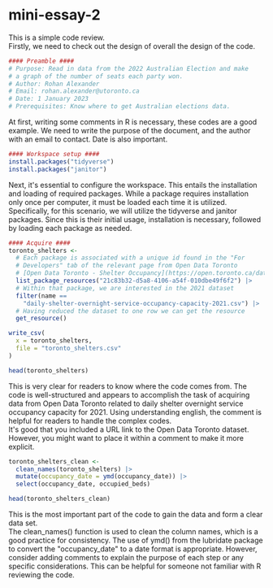 # mini-essay-2

This is a simple code review.  
Firstly, we need to check out the design of overall the  design of the code.  
```R
#### Preamble ####
# Purpose: Read in data from the 2022 Australian Election and make
# a graph of the number of seats each party won.
# Author: Rohan Alexander
# Email: rohan.alexander@utoronto.ca
# Date: 1 January 2023
# Prerequisites: Know where to get Australian elections data.
```
At first, writing some comments in R is necessary, these codes are a good example. We need to write the purpose of the document, and the author with an email to contact. Date is also important.

```R
#### Workspace setup ####
install.packages("tidyverse")
install.packages("janitor")
```
Next, it's essential to configure the workspace. This entails the installation and loading of required packages. While a package requires installation only once per computer, it must be loaded each time it is utilized. Specifically, for this scenario, we will utilize the tidyverse and janitor packages. Since this is their initial usage, installation is necessary, followed by loading each package as needed.





```R
#### Acquire ####
toronto_shelters <- 
  # Each package is associated with a unique id found in the "For 
  # Developers" tab of the relevant page from Open Data Toronto
  # [Open Data Toronto - Shelter Occupancy](https://open.toronto.ca/dataset/daily-shelter-overnight-service-occupancy-capacity/)
  list_package_resources("21c83b32-d5a8-4106-a54f-010dbe49f6f2") |>
  # Within that package, we are interested in the 2021 dataset
  filter(name == 
    "daily-shelter-overnight-service-occupancy-capacity-2021.csv") |>
  # Having reduced the dataset to one row we can get the resource
  get_resource()

write_csv(
  x = toronto_shelters,
  file = "toronto_shelters.csv"
)

head(toronto_shelters)


```
This is very clear for readers to know where the code comes from. The code is well-structured and appears to accomplish the task of acquiring data from Open Data Toronto related to daily shelter overnight service occupancy capacity for 2021. Using understanding english, the comment is helpful for readers to handle the complex codes.  
It's good that you included a URL link to the Open Data Toronto dataset. However, you might want to place it within a comment to make it more explicit.

```R
toronto_shelters_clean <-
  clean_names(toronto_shelters) |>
  mutate(occupancy_date = ymd(occupancy_date)) |> 
  select(occupancy_date, occupied_beds)

head(toronto_shelters_clean)
```

This is the most important part of the code to gain the data and form a clear data set.  
The clean_names() function is used to clean the column names, which is a good practice for consistency. The use of ymd() from the lubridate package to convert the "occupancy_date" to a date format is appropriate. 
However, consider adding comments to explain the purpose of each step or any specific considerations. This can be helpful for someone not familiar with R reviewing the code.
